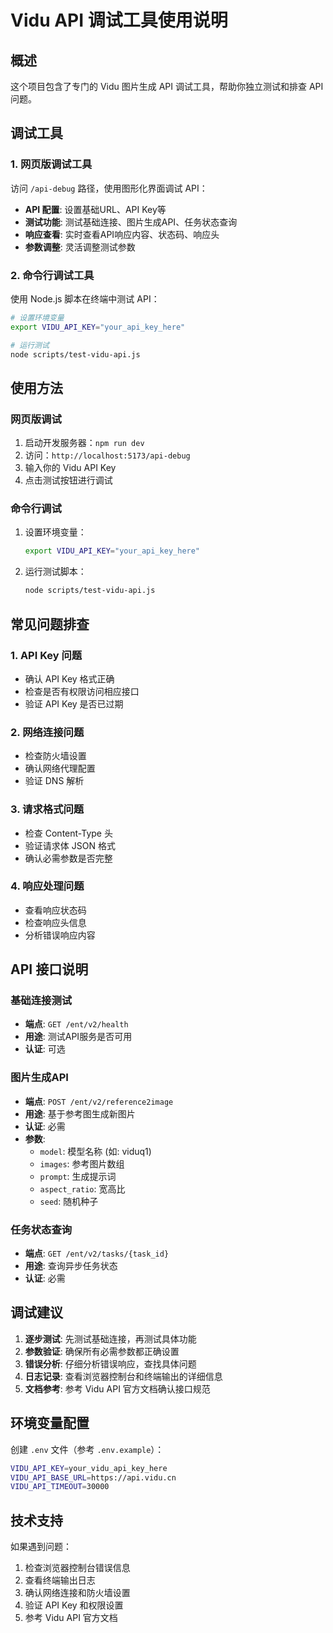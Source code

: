 # Vidu API 调试工具使用说明

## 概述

这个项目包含了专门的 Vidu 图片生成 API 调试工具，帮助你独立测试和排查 API 问题。

## 调试工具

### 1. 网页版调试工具

访问 `/api-debug` 路径，使用图形化界面调试 API：

- **API 配置**: 设置基础URL、API Key等
- **测试功能**: 测试基础连接、图片生成API、任务状态查询
- **响应查看**: 实时查看API响应内容、状态码、响应头
- **参数调整**: 灵活调整测试参数

### 2. 命令行调试工具

使用 Node.js 脚本在终端中测试 API：

```bash
# 设置环境变量
export VIDU_API_KEY="your_api_key_here"

# 运行测试
node scripts/test-vidu-api.js
```

## 使用方法

### 网页版调试

1. 启动开发服务器：`npm run dev`
2. 访问：`http://localhost:5173/api-debug`
3. 输入你的 Vidu API Key
4. 点击测试按钮进行调试

### 命令行调试

1. 设置环境变量：
   ```bash
   export VIDU_API_KEY="your_api_key_here"
   ```

2. 运行测试脚本：
   ```bash
   node scripts/test-vidu-api.js
   ```

## 常见问题排查

### 1. API Key 问题
- 确认 API Key 格式正确
- 检查是否有权限访问相应接口
- 验证 API Key 是否已过期

### 2. 网络连接问题
- 检查防火墙设置
- 确认网络代理配置
- 验证 DNS 解析

### 3. 请求格式问题
- 检查 Content-Type 头
- 验证请求体 JSON 格式
- 确认必需参数是否完整

### 4. 响应处理问题
- 查看响应状态码
- 检查响应头信息
- 分析错误响应内容

## API 接口说明

### 基础连接测试
- **端点**: `GET /ent/v2/health`
- **用途**: 测试API服务是否可用
- **认证**: 可选

### 图片生成API
- **端点**: `POST /ent/v2/reference2image`
- **用途**: 基于参考图生成新图片
- **认证**: 必需
- **参数**:
  - `model`: 模型名称 (如: viduq1)
  - `images`: 参考图片数组
  - `prompt`: 生成提示词
  - `aspect_ratio`: 宽高比
  - `seed`: 随机种子

### 任务状态查询
- **端点**: `GET /ent/v2/tasks/{task_id}`
- **用途**: 查询异步任务状态
- **认证**: 必需

## 调试建议

1. **逐步测试**: 先测试基础连接，再测试具体功能
2. **参数验证**: 确保所有必需参数都正确设置
3. **错误分析**: 仔细分析错误响应，查找具体问题
4. **日志记录**: 查看浏览器控制台和终端输出的详细信息
5. **文档参考**: 参考 Vidu API 官方文档确认接口规范

## 环境变量配置

创建 `.env` 文件（参考 `.env.example`）：

```bash
VIDU_API_KEY=your_vidu_api_key_here
VIDU_API_BASE_URL=https://api.vidu.cn
VIDU_API_TIMEOUT=30000
```

## 技术支持

如果遇到问题：

1. 检查浏览器控制台错误信息
2. 查看终端输出日志
3. 确认网络连接和防火墙设置
4. 验证 API Key 和权限设置
5. 参考 Vidu API 官方文档
